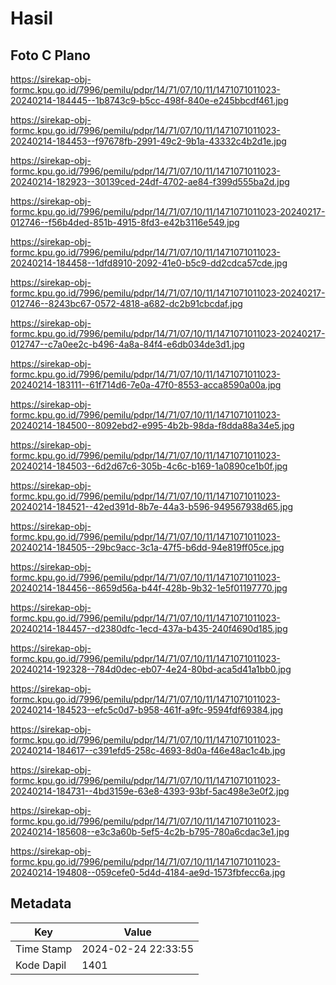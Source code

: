 # Hasil

## Foto C Plano

https://sirekap-obj-formc.kpu.go.id/7996/pemilu/pdpr/14/71/07/10/11/1471071011023-20240214-184445--1b8743c9-b5cc-498f-840e-e245bbcdf461.jpg

https://sirekap-obj-formc.kpu.go.id/7996/pemilu/pdpr/14/71/07/10/11/1471071011023-20240214-184453--f97678fb-2991-49c2-9b1a-43332c4b2d1e.jpg

https://sirekap-obj-formc.kpu.go.id/7996/pemilu/pdpr/14/71/07/10/11/1471071011023-20240214-182923--30139ced-24df-4702-ae84-f399d555ba2d.jpg

https://sirekap-obj-formc.kpu.go.id/7996/pemilu/pdpr/14/71/07/10/11/1471071011023-20240217-012746--f56b4ded-851b-4915-8fd3-e42b3116e549.jpg

https://sirekap-obj-formc.kpu.go.id/7996/pemilu/pdpr/14/71/07/10/11/1471071011023-20240214-184458--1dfd8910-2092-41e0-b5c9-dd2cdca57cde.jpg

https://sirekap-obj-formc.kpu.go.id/7996/pemilu/pdpr/14/71/07/10/11/1471071011023-20240217-012746--8243bc67-0572-4818-a682-dc2b91cbcdaf.jpg

https://sirekap-obj-formc.kpu.go.id/7996/pemilu/pdpr/14/71/07/10/11/1471071011023-20240217-012747--c7a0ee2c-b496-4a8a-84f4-e6db034de3d1.jpg

https://sirekap-obj-formc.kpu.go.id/7996/pemilu/pdpr/14/71/07/10/11/1471071011023-20240214-183111--61f714d6-7e0a-47f0-8553-acca8590a00a.jpg

https://sirekap-obj-formc.kpu.go.id/7996/pemilu/pdpr/14/71/07/10/11/1471071011023-20240214-184500--8092ebd2-e995-4b2b-98da-f8dda88a34e5.jpg

https://sirekap-obj-formc.kpu.go.id/7996/pemilu/pdpr/14/71/07/10/11/1471071011023-20240214-184503--6d2d67c6-305b-4c6c-b169-1a0890ce1b0f.jpg

https://sirekap-obj-formc.kpu.go.id/7996/pemilu/pdpr/14/71/07/10/11/1471071011023-20240214-184521--42ed391d-8b7e-44a3-b596-949567938d65.jpg

https://sirekap-obj-formc.kpu.go.id/7996/pemilu/pdpr/14/71/07/10/11/1471071011023-20240214-184505--29bc9acc-3c1a-47f5-b6dd-94e819ff05ce.jpg

https://sirekap-obj-formc.kpu.go.id/7996/pemilu/pdpr/14/71/07/10/11/1471071011023-20240214-184456--8659d56a-b44f-428b-9b32-1e5f01197770.jpg

https://sirekap-obj-formc.kpu.go.id/7996/pemilu/pdpr/14/71/07/10/11/1471071011023-20240214-184457--d2380dfc-1ecd-437a-b435-240f4690d185.jpg

https://sirekap-obj-formc.kpu.go.id/7996/pemilu/pdpr/14/71/07/10/11/1471071011023-20240214-192328--784d0dec-eb07-4e24-80bd-aca5d41a1bb0.jpg

https://sirekap-obj-formc.kpu.go.id/7996/pemilu/pdpr/14/71/07/10/11/1471071011023-20240214-184523--efc5c0d7-b958-461f-a9fc-9594fdf69384.jpg

https://sirekap-obj-formc.kpu.go.id/7996/pemilu/pdpr/14/71/07/10/11/1471071011023-20240214-184617--c391efd5-258c-4693-8d0a-f46e48ac1c4b.jpg

https://sirekap-obj-formc.kpu.go.id/7996/pemilu/pdpr/14/71/07/10/11/1471071011023-20240214-184731--4bd3159e-63e8-4393-93bf-5ac498e3e0f2.jpg

https://sirekap-obj-formc.kpu.go.id/7996/pemilu/pdpr/14/71/07/10/11/1471071011023-20240214-185608--e3c3a60b-5ef5-4c2b-b795-780a6cdac3e1.jpg

https://sirekap-obj-formc.kpu.go.id/7996/pemilu/pdpr/14/71/07/10/11/1471071011023-20240214-194808--059cefe0-5d4d-4184-ae9d-1573fbfecc6a.jpg


## Metadata

| Key        | Value               |
| ---------- | ------------------- |
| Time Stamp | 2024-02-24 22:33:55 |
| Kode Dapil | 1401                |



